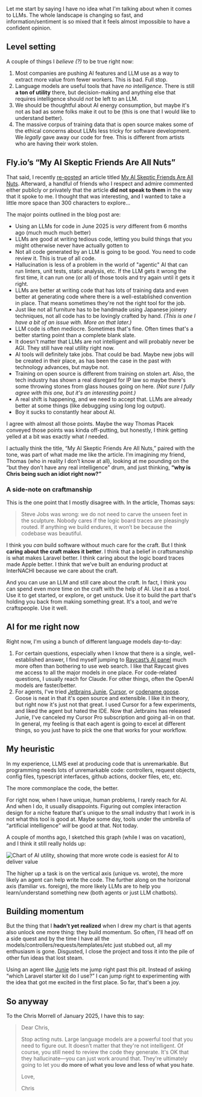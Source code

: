 Let me start by saying I have no idea what I'm talking about when it comes to LLMs. The whole landscape
is changing so fast, and information/sentiment is so mixed that it feels almost impossible to have
a confident opinion.

## Level setting

A couple of things I _believe (?)_ to be true right now:

1. Most companies are pushing AI features and LLM use as a way to extract more value from
   fewer workers. This is bad. Full stop.
2. Language models are useful tools that have *no intelligence*. There is still **a ton of utility** 
   there, but decision-making and anything else that requires intelligence should *not* be left to
   an LLM.
3. We should be thoughtful about AI energy consumption, but maybe it's not as bad as some folks
   make it out to be (this is one that I would like to understand better).
4. The massive corpus of training data that is open source makes some of the ethical concerns
   about LLMs less tricky for software development. We *legally* gave away our code for free. 
   This is different from artists who are having their work stolen.

## Fly.io’s “My AI Skeptic Friends Are All Nuts”

That said, I recently [re-posted](https://bsky.app/profile/cmorrell.com/post/3lqodlcjep222) 
an article titled [My AI Skeptic Friends Are All Nuts](https://fly.io/blog/youre-all-nuts/).
Afterward, a handful of friends who I respect and admire commented either publicly or privately that the
article **did not speak to them** in the way that it spoke to me. I thought that was interesting, and
I wanted to take a little more space than 300 characters to explore…

The major points outlined in the blog post are:

- Using an LLMs for code in June 2025 is *very* different from 6 months ago (much much much better)
- LLMs are good at writing tedious code, letting you build things that you might otherwise
  never have actually gotten to
- Not all code generated by an LLM is going to be good. You need to code review it. This
  is true of all code.
- Hallucination is less of a problem in the world of "agentic" AI that can run linters, 
  unit tests, static analysis, etc. If the LLM gets it wrong the first time, it can run one
  (or all) of those tools and try again until it gets it right.
- LLMs are better at writing code that has lots of training data and even better at generating
  code where there is a well-established convention in place. That means sometimes they're not
  the right tool for the job.
- Just like not all furniture has to be handmade using Japanese joinery techniques, not all
  code has to be lovingly crafted by hand. _(This is one I have a bit of an issue with. More
  on that later.)_
- LLM code is often mediocre. Sometimes that's fine. Often times that's a better starting
  point than a complete blank slate.
- It doesn't matter that LLMs are not intelligent and will probably never be AGI. They still
  have real utility right now.
- AI tools will definitely take jobs. That could be bad. Maybe new jobs will be created in
  their place, as has been the case in the past with technology advances, but maybe not.
- Training on open source is different from training on stolen art. Also, the tech industry
  has shown a real disregard for IP law so maybe there's some throwing stones from glass houses
  going on here. _(Not sure I fully agree with this one, but it's an interesting point.)_
- A real shift is happening, and we need to accept that. LLMs are already better at some things
  (like debugging using long log output).
- Boy it sucks to constantly hear about AI.

I agree with almost all those points. Maybe the way Thomas Ptacek conveyed those points was
kinda off-putting, but honestly, I think getting yelled at a bit was exactly what *I* needed.

I actually think the title, “My AI Skeptic Friends Are All Nuts,” paired with the tone, was
part of what made me like the article. I’m imagining my friend, Thomas (who in reality I don’t
know at all), looking at me pounding on the “but they don’t have any real intelligence” drum,
and just thinking, **“why is Chris being such an idiot right now?”**

### A side-note on craftmanship

This is the one point that I mostly disagree with. In the article, Thomas says:

> Steve Jobs was wrong: we do not need to carve the unseen feet in the sculpture. 
> Nobody cares if the logic board traces are pleasingly routed. If anything we 
> build endures, it won’t be because the codebase was beautiful.

I think you *can* build software without much care for the craft. But I think **caring
about the craft makes it better**. I think that a belief in craftsmanship is what makes
Laravel better. I think caring about the logic board traces made Apple better. I think
that we’ve built an enduring product at InterNACHI because we care about the craft.

And you can use an LLM and still care about the craft. In fact, I think you can spend
even more time on the craft with the help of AI. Use it as a tool. Use it to get started,
or explore, or get unstuck. Use it to build the part that's holding you back from making
something great. It's a tool, and we're craftspeople. Use it well.

## AI for me right now

Right now, I'm using a bunch of different language models day-to-day:

1. For certain questions, especially when I know that there is a single, well-established answer,
   I find myself jumping to [Raycast’s AI panel](https://www.raycast.com/core-features/ai) much more
   often than bothering to use web search. I like that Raycast gives me access to all the major models
   in one place. For code-related questions, I usually reach for Claude. For other things, often the
   OpenAI models are faster/better.
2. For agents, I've tried [Jetbrains Junie](https://www.jetbrains.com/junie/),
   [Cursor](https://www.cursor.com/), or [codename goose](https://block.github.io/goose/). Goose is neat
   in that it's open source and extensible. I like it in theory, but right now it's just not that great.
   I used Cursor for a few experiments, and liked the agent but hated the IDE. Now that Jetbrains has
   released Junie, I've canceled my Cursor Pro subscription and going all-in on that. In general, my
   feeling is that each agent is going to excel at different things, so you just have to pick the one
   that works for your workflow.

## My heuristic

In my experience, LLMS exel at producing code that is unremarkable. But programming needs lots of
unremarkable code: controllers, request objects, config files, typescript interfaces, github 
actions, docker files, etc, etc.

The more commonplace the code, the better.

For right now, when I have unique, human problems, I rarely reach for AI. And when I do, it usually
disappoints. Figuring out complex interaction design for a niche feature that's unique to the
small industry that I work in is not what this tool is good at. Maybe some day, tools under the
umbrella of “artificial intelligence” *will* be good at that. Not today.

A couple of months ago, I sketched this graph (while I was on vacation), and I think it still really holds up:

![Chart of AI utility, showing that more wrote code is easiest for AI to deliver value](/images/ai-quadrants.jpg)

The higher up a task is on the vertical axis (unique vs. wrote), the more likely an agent
can help write the code. The further along on the horizonal axis (familiar vs. foreign), the more
likely LLMs are to help you learn/understand something new (both agents or just LLM chatbots).

## Building momentum

But the thing that I **hadn’t yet realized** when I drew my chart is that agents also unlock one more
thing: they build momentum. So often, I'll head off on a side quest and by the time I have all
the models/controllers/requests/templates/etc just stubbed out, all my enthusiasm is gone. Disgusted,
I close the project and toss it into the pile of other fun ideas that lost steam.

Using an agent like [Junie](https://www.jetbrains.com/junie/) lets me jump right past this pit. Instead
of asking “which Laravel starter kit do I use?” I can jump right to experimenting with the idea that
got me excited in the first place. So far, that's been a joy.

## So anyway

To the Chris Morrell of January 2025, I have this to say:

> Dear Chris,
> 
> Stop acting nuts. Large language models are a powerful tool that you need to figure out. It doesn’t
> matter that they're not intelligent. Of course, you still need to review the code they generate. It's
> OK that they hallucinate—you can just work around that. They're ultimately going to let you **do more
> of what you love and less of what you hate**.
> 
> Love,
> 
> Chris
